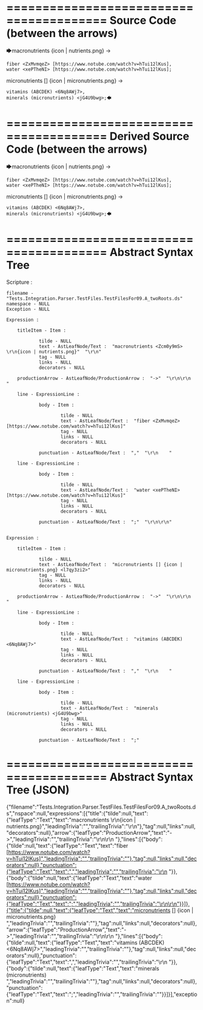 ========================================
Source Code (between the arrows)
========================================

🡆macronutrients <Zcm0y9mS> 
{icon | nutrients.png}
->

    fiber <ZxMvmqeZ> [https://www.notube.com/watch?v=hTui12lKus],
    water <xePTheNI> [https://www.notube.com/watch?v=hTui12lKus];

micronutrients [] {icon | micronutrients.png} <l7qy3zi2>->

    vitamins (ABCDEK) <6Nq8AWj7>,
    minerals (micronutrients) <jG4U9bwg>;🡄

========================================
Derived Source Code (between the arrows)
========================================

🡆macronutrients <Zcm0y9mS> 
{icon | nutrients.png}
->

    fiber <ZxMvmqeZ> [https://www.notube.com/watch?v=hTui12lKus],
    water <xePTheNI> [https://www.notube.com/watch?v=hTui12lKus];

micronutrients [] {icon | micronutrients.png} <l7qy3zi2>->

    vitamins (ABCDEK) <6Nq8AWj7>,
    minerals (micronutrients) <jG4U9bwg>;🡄

========================================
Abstract Syntax Tree
========================================

Scripture : 

    filename - "Tests.Integration.Parser.TestFiles.TestFilesFor09.A_twoRoots.ds"
    namespace - NULL
    Exception - NULL

    Expression : 
    
        titleItem - Item : 
            
                tilde - NULL
                text - AstLeafNode/Text :  "macronutrients <Zcm0y9mS> \r\n{icon | nutrients.png}"  "\r\n"
                tag - NULL
                links - NULL
                decorators - NULL
            
        productionArrow - AstLeafNode/ProductionArrow :  "->"  "\r\n\r\n    "
    
        line - ExpressionLine : 
            
                body - Item : 
                    
                        tilde - NULL
                        text - AstLeafNode/Text :  "fiber <ZxMvmqeZ> [https://www.notube.com/watch?v=hTui12lKus]" 
                        tag - NULL
                        links - NULL
                        decorators - NULL
                    
                punctuation - AstLeafNode/Text :  ","  "\r\n    "
            
        line - ExpressionLine : 
            
                body - Item : 
                    
                        tilde - NULL
                        text - AstLeafNode/Text :  "water <xePTheNI> [https://www.notube.com/watch?v=hTui12lKus]" 
                        tag - NULL
                        links - NULL
                        decorators - NULL
                    
                punctuation - AstLeafNode/Text :  ";"  "\r\n\r\n"
            
    
    Expression : 
    
        titleItem - Item : 
            
                tilde - NULL
                text - AstLeafNode/Text :  "micronutrients [] {icon | micronutrients.png} <l7qy3zi2>" 
                tag - NULL
                links - NULL
                decorators - NULL
            
        productionArrow - AstLeafNode/ProductionArrow :  "->"  "\r\n\r\n    "
    
        line - ExpressionLine : 
            
                body - Item : 
                    
                        tilde - NULL
                        text - AstLeafNode/Text :  "vitamins (ABCDEK) <6Nq8AWj7>" 
                        tag - NULL
                        links - NULL
                        decorators - NULL
                    
                punctuation - AstLeafNode/Text :  ","  "\r\n    "
            
        line - ExpressionLine : 
            
                body - Item : 
                    
                        tilde - NULL
                        text - AstLeafNode/Text :  "minerals (micronutrients) <jG4U9bwg>" 
                        tag - NULL
                        links - NULL
                        decorators - NULL
                    
                punctuation - AstLeafNode/Text :  ";" 
            
    
========================================
Abstract Syntax Tree (JSON)
========================================

{"filename":"Tests.Integration.Parser.TestFiles.TestFilesFor09.A_twoRoots.ds","nspace":null,"expressions":[{"title":{"tilde":null,"text":{"leafType":"Text","text":"macronutrients <Zcm0y9mS> \r\n{icon | nutrients.png}","leadingTrivia":"","trailingTrivia":"\r\n"},"tag":null,"links":null,"decorators":null},"arrow":{"leafType":"ProductionArrow","text":"->","leadingTrivia":"","trailingTrivia":"\r\n\r\n    "},"lines":[{"body":{"tilde":null,"text":{"leafType":"Text","text":"fiber <ZxMvmqeZ> [https://www.notube.com/watch?v=hTui12lKus]","leadingTrivia":"","trailingTrivia":""},"tag":null,"links":null,"decorators":null},"punctuation":{"leafType":"Text","text":",","leadingTrivia":"","trailingTrivia":"\r\n    "}},{"body":{"tilde":null,"text":{"leafType":"Text","text":"water <xePTheNI> [https://www.notube.com/watch?v=hTui12lKus]","leadingTrivia":"","trailingTrivia":""},"tag":null,"links":null,"decorators":null},"punctuation":{"leafType":"Text","text":";","leadingTrivia":"","trailingTrivia":"\r\n\r\n"}}]},{"title":{"tilde":null,"text":{"leafType":"Text","text":"micronutrients [] {icon | micronutrients.png} <l7qy3zi2>","leadingTrivia":"","trailingTrivia":""},"tag":null,"links":null,"decorators":null},"arrow":{"leafType":"ProductionArrow","text":"->","leadingTrivia":"","trailingTrivia":"\r\n\r\n    "},"lines":[{"body":{"tilde":null,"text":{"leafType":"Text","text":"vitamins (ABCDEK) <6Nq8AWj7>","leadingTrivia":"","trailingTrivia":""},"tag":null,"links":null,"decorators":null},"punctuation":{"leafType":"Text","text":",","leadingTrivia":"","trailingTrivia":"\r\n    "}},{"body":{"tilde":null,"text":{"leafType":"Text","text":"minerals (micronutrients) <jG4U9bwg>","leadingTrivia":"","trailingTrivia":""},"tag":null,"links":null,"decorators":null},"punctuation":{"leafType":"Text","text":";","leadingTrivia":"","trailingTrivia":""}}]}],"exception":null}